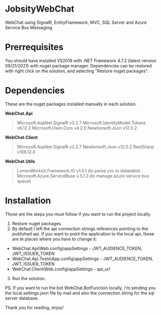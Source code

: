 # JobsityWebChat
WebChat using SignalR, EntityFramework, MVC, SQL Server and Azure Service Bus Messaging.

# Prerrequisites
You should have installed VS2019 with .NET Framework 4.7.2 (latest version 09/21/2021) with nuget package manager. 
Dependencies can be restored with right click on the solution, and selecting "Restore nuget packages".

# Dependencies
These are the nuget packages installed manually in each solution.

**WebChat.Api**
> Microsoft.AspNet.SignalR v3.2.7
> Microsoft.IdentityModel.Tokens v6.12.2
> Microsoft.Owin.Cors v4.2.0
> Newtonsoft.Json v12.0.2
  
**WebChat.Client**
> Microsoft.AspNet.SignalR v3.2.7
> Newtonsoft.Json v12.0.2
> RestSharp v106.12.0

**WebChat.Utils**
> LumenWorksX.Framework.IO v1.0.1 (to parse csv to datatable)
> Microsoft.Azure.ServiceBuse v.5.1.3 (to manage azure service bus queue)

# Installation
Those are the steps you must follow if you want to run the project locally.

1. Restore nuget packages.
2. By default I left the api connection strings references pointing to the published api. If you want to point the application to the local api, 
these are te places where you have to change it:
  - WebChat.Api\Web.config\appSettings - JWT_AUDIENCE_TOKEN, JWT_ISSUER_TOKEN
  - WebChat.Api.Tests\App.config\appSettings - JWT_AUDIENCE_TOKEN, JWT_ISSUER_TOKEN
  - WebChat.Client\Web.config\appSettings - api_url
3. Run the solution.

PS. If you want to run the bot WebChat.BotFunction locally, i'm sending you the local.settings.json file by mail and also the connection string for the sql server database.

Thank you for reading, enjoy!

 
  

